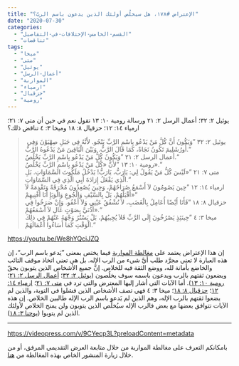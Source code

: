 ```yaml
---
title: "الإعتراض #١٧٨، هل سيخلُص أولئك الذين يدعون باسم الربّ؟"
date: "2020-07-30"
categories: 
  - "القسم-الخامس-الإختلافات-في-التفاصيل"
  - "تناقضات"
tags: 
  - "ميخا"
  - "متى"
  - "يوئيل"
  - "أعمال-الرسل"
  - "المواربة"
  - "ارمياء"
  - "حزقيال"
  - "رومية"
---
```


يوئيل ٢: ٣٢؛ أعمال الرسل ٢: ٢١ ورسالة رومية ١٠: ١٣ تقول نعم في حين أن متى ٧: ٢١؛ ارمياء ١٤: ١٢؛ حزقيال ٨: ١٨ وميخا ٣: ٤ تناقض ذلك؟

>  يوئيل ٢: ٣٢ ”وَيَكُونُ أَنَّ كُلَّ مَنْ يَدْعُو بِاسْمِ الرَّبِّ يَنْجُو. لأَنَّهُ فِي جَبَلِ صِهْيَوْنَ وَفِي أُورُشَلِيمَ تَكُونُ نَجَاةٌ، كَمَا قَالَ الرَّبُّ. وَبَيْنَ الْبَاقِينَ مَنْ يَدْعُوهُ الرَّبُّ.“  
> أعمال الرسل ٢: ٢١ ”وَيَكُونُ كُلُّ مَنْ يَدْعُو بِاسْمِ الرَّبِّ يَخْلُصُ.“  
> رومية ١٠: ١٣ ”لأَنَّ «كُلَّ مَنْ يَدْعُو بِاسْمِ الرَّبِّ يَخْلُصُ».“  
> متى ٧: ٢١ ”«لَيْسَ كُلُّ مَنْ يَقُولُ لِي: يَارَبُّ، يَارَبُّ! يَدْخُلُ مَلَكُوتَ السَّمَاوَاتِ. بَلِ الَّذِي يَفْعَلُ إِرَادَةَ أَبِي الَّذِي فِي السَّمَاوَاتِ.“  
> ارمياء ١٤: ١٢ ”حِينَ يَصُومُونَ لاَ أَسْمَعُ صُرَاخَهُمْ، وَحِينَ يُصْعِدُونَ مُحْرَقَةً وَتَقْدِمَةً لاَ أَقْبَلُهُمْ، بَلْ بِالسَّيْفِ وَالْجُوعِ وَالْوَبَإِ أَنَا أُفْنِيهِمْ»“  
> حزقيال ٨: ١٨ ”فَأَنَا أَيْضًا أُعَامِلُ بِالْغَضَبِ، لاَ تُشْفُقُ عَيْنِي وَلاَ أَعْفُو. وَإِنْ صَرَخُوا فِي أُذُنَيَّ بِصَوْتٍ عَال لاَ أَسْمَعُهُمْ».“  
> ميخا ٣: ٤ ”حِينَئِذٍ يَصْرُخُونَ إِلَى الرَّبِّ فَلاَ يُجِيبُهُمْ، بَلْ يَسْتُرُ وَجْهَهُ عَنْهُمْ فِي ذلِكَ الْوَقْتِ كَمَا أَسَاءُوا أَعْمَالَهُمْ.“

https://youtu.be/We8hYQciJZQ

إن هذا الإعتراض يعتمد على [مغالطة المواربة](https://reasonofhope.com/2019/05/30/equivocation/) فيما يختص بمعنى ”يَدعو باسم الرب“، إن هذه العبارة لا تعني مجرَّد طلب أيَّ شيء من الرب الإله. بل هي تعني اتخاذ موقف التائب والخاضع بأمانة لله، ووضع الثقة فيه للخلاص. إنَّ جميع الأشخاص الذين يتوبون بحقّ ويضعون ثقتهم بالرب ويدعون باسمه سوف يخلُصون ([يوئيل ٢: ٣٢](https://biblia.com/books/ar-vandyke/Joe2.32)؛ [أعمال الرسل ٢: ٢١](https://biblia.com/books/ar-vandyke/act2.21)؛ [رومية ١٠: ١٣](https://biblia.com/books/ar-vandyke/rom10.13)). أما الآيات التي أشار إليها المعترض والتي ترد في [متى ٧: ٢١](https://biblia.com/books/ar-vandyke/mt7.21)؛ [ارمياء ١٤: ١٢](https://biblia.com/books/ar-vandyke/jer14.12)؛ [حزقيال ٨: ١٨](https://biblia.com/books/ar-vandyke/eze8.18)؛ ميخا ٣: ٤ فهي تصف الأشخاص الذين فشلوا في التوبة، والذين لم يضعوا ثقتهم بالرب الإله، وهم الذين لم يَدعو باسم الرب الإله طالبين الخلاص. إن هذه الآيات تتوافق بعضها مع بعض فالرب الإله سيُخلِّص الذين يتوبون ولن يمنح الخلاص لأولئك الذين لم يتوبوا ([يوحنا ٣: ١٨](https://biblia.com/books/ar-vandyke/Joh3.18)).

* * *

https://videopress.com/v/9CYecp3L?preloadContent=metadata

بامكانكم التعرف على مغالطة المواربة من خلال متابعة العرض التقديمي المرفق، أو من خلال زيارة المنشور الخاص بهذه المغالطة من [هنا](https://reasonofhope.com/2019/05/30/equivocation/).
